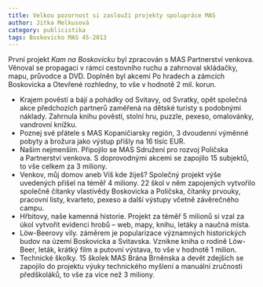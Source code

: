 ```yaml
---
title: Velkou pozornost si zaslouží projekty spolupráce MAS
author: Jitka Melkusová
category: publicistika
tags: Boskovicko MAS 45-2013
---
```


První projekt *Kam na Boskovicku* byl zpracován s MAS Partnerství venkova. Věnoval se propagaci v rámci cestovního ruchu a zahrnoval skládačky, mapu, průvodce a DVD. Doplněn byl akcemi Po hradech a zámcích Boskovicka a Otevřené rozhledny, to vše v hodnotě 2 mil. korun.

* Krajem pověstí a bájí a pohádky od Svitavy, od Svratky, opět společná akce předchozích partnerů zaměřená na dětské turisty s podobnými náklady. Zahrnula knihu pověstí, stolní hru, puzzle, pexeso, omalovánky, vandrovní knížku.
* Poznej své přátele s MAS Kopaničiarsky región, 3 dvoudenní výměnné pobyty a brožura jako výstup přišly na 16 tisíc EUR. 
* Našim nejmenším. Připojilo se MAS Sdružení pro rozvoj Poličska a Partnerství venkova. S doprovodnými akcemi se zapojilo 15 subjektů, to vše celkem za 3 miliony.
* Venkov, můj domov aneb Víš kde žiješ? Společný projekt výše uvedených přišel na téměř 4 miliony. 22 škol v něm zapojených vytvořilo společně čítanky vlastivědy Boskovicka a Poličska, čítanky prvouky, pracovní listy, kvarteto, pexeso a další výstupy včetně závěrečného campu.
* Hřbitovy, naše kamenná historie. Projekt za téměř 5 milionů si vzal za úkol vytvořit evidenci hrobů – web, mapy, knihu, letáky a naučná místa.
* Löw-Beerovy vily. záměrem je popularizace významných historických budov na území Boskovicka a Svitavska. Vznikne kniha o rodině Löw-Beer, leták, krátký film a putovní výstava, to vše v hodnotě 1 milion.
* Technické školky. 15 školek MAS Brána Brněnska a devět zdejších se zapojilo do projektu výuky technického myšlení a manuální zručnosti předškoláků, to vše za více než 3 miliony.
